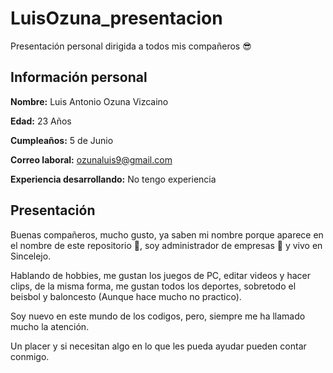# LuisOzuna_presentacion
Presentación personal dirigida a todos mis compañeros 😎

## Información personal
**Nombre:** Luis Antonio Ozuna Vizcaino

**Edad:** 23 Años

**Cumpleaños:** 5 de Junio

**Correo laboral:** ozunaluis9@gmail.com

**Experiencia desarrollando:** No tengo experiencia 

## Presentación
Buenas compañeros, mucho gusto, ya saben mi nombre porque aparece en el nombre de este repositorio 🤣, soy administrador de empresas 💼 y vivo en Sincelejo.

Hablando de hobbies, me gustan los juegos de PC, editar videos y hacer clips, de la misma forma, me gustan todos los deportes, sobretodo el beisbol y baloncesto (Aunque hace mucho no practico).

Soy nuevo en este mundo de los codigos, pero, siempre me ha llamado mucho la atención.

Un placer y si necesitan algo en lo que les pueda ayudar pueden contar conmigo.